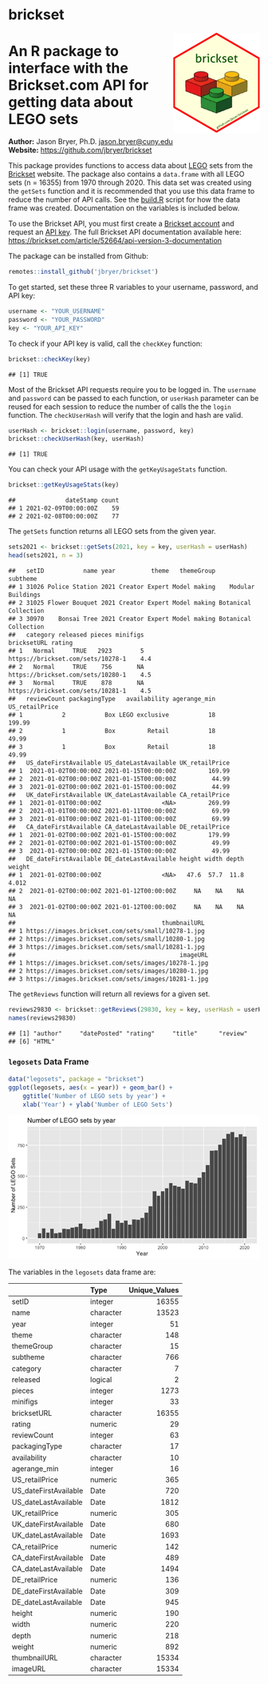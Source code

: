 brickset
================

<a href='https://github.com/jbryer/brickset'><img src='brickset.png' align="right" height="200" /></a>

# An R package to interface with the Brickset.com API for getting data about LEGO sets

**Author:** Jason Bryer, Ph.D. <jason.bryer@cuny.edu>  
**Website:** <https://github.com/jbryer/brickset>

This package provides functions to access data about
[LEGO](https://lego.com) sets from the [Brickset](https://brickset.com)
website. The package also contains a `data.frame` with all LEGO sets (n
= 16355) from 1970 through 2020. This data set was created using the
`getSets` function and it is recommended that you use this data frame to
reduce the number of API calls. See the [build.R](build.R) script for
how the data frame was created. Documentation on the variables is
included below.

To use the Brickset API, you must first create a [Brickset
account](https://brickset.com/signup) and request an [API
key](http://brickset.com/tools/webservices/requestkey). The full
Brickset API documentation available here:
<https://brickset.com/article/52664/api-version-3-documentation>

The package can be installed from Github:

``` r
remotes::install_github('jbryer/brickset')
```

To get started, set these three R variables to your username, password,
and API key:

``` r
username <- "YOUR_USERNAME"
password <- "YOUR_PASSWORD"
key <- "YOUR_API_KEY"
```

To check if your API key is valid, call the `checkKey` function:

``` r
brickset::checkKey(key)
```

    ## [1] TRUE

Most of the Brickset API requests require you to be logged in. The
`username` and `password` can be passed to each function, or `userHash`
parameter can be reused for each session to reduce the number of calls
the the `login` function. The `checkUserHash` will verify that the login
and hash are valid.

``` r
userHash <- brickset::login(username, password, key)
brickset::checkUserHash(key, userHash)
```

    ## [1] TRUE

You can check your API usage with the `getKeyUsageStats` function.

``` r
brickset::getKeyUsageStats(key)
```

    ##              dateStamp count
    ## 1 2021-02-09T00:00:00Z    59
    ## 2 2021-02-08T00:00:00Z    77

The `getSets` function returns all LEGO sets from the given year.

``` r
sets2021 <- brickset::getSets(2021, key = key, userHash = userHash)
head(sets2021, n = 3)
```

    ##   setID           name year          theme   themeGroup             subtheme
    ## 1 31026 Police Station 2021 Creator Expert Model making    Modular Buildings
    ## 2 31025 Flower Bouquet 2021 Creator Expert Model making Botanical Collection
    ## 3 30970    Bonsai Tree 2021 Creator Expert Model making Botanical Collection
    ##   category released pieces minifigs                       bricksetURL rating
    ## 1   Normal     TRUE   2923        5 https://brickset.com/sets/10278-1    4.4
    ## 2   Normal     TRUE    756       NA https://brickset.com/sets/10280-1    4.5
    ## 3   Normal     TRUE    878       NA https://brickset.com/sets/10281-1    4.5
    ##   reviewCount packagingType   availability agerange_min US_retailPrice
    ## 1           2           Box LEGO exclusive           18         199.99
    ## 2           1           Box         Retail           18          49.99
    ## 3           1           Box         Retail           18          49.99
    ##   US_dateFirstAvailable US_dateLastAvailable UK_retailPrice
    ## 1  2021-01-02T00:00:00Z 2021-01-15T00:00:00Z         169.99
    ## 2  2021-01-02T00:00:00Z 2021-01-15T00:00:00Z          44.99
    ## 3  2021-01-02T00:00:00Z 2021-01-15T00:00:00Z          44.99
    ##   UK_dateFirstAvailable UK_dateLastAvailable CA_retailPrice
    ## 1  2021-01-01T00:00:00Z                 <NA>         269.99
    ## 2  2021-01-01T00:00:00Z 2021-01-11T00:00:00Z          69.99
    ## 3  2021-01-01T00:00:00Z 2021-01-11T00:00:00Z          69.99
    ##   CA_dateFirstAvailable CA_dateLastAvailable DE_retailPrice
    ## 1  2021-01-02T00:00:00Z 2021-01-15T00:00:00Z         179.99
    ## 2  2021-01-02T00:00:00Z 2021-01-15T00:00:00Z          49.99
    ## 3  2021-01-02T00:00:00Z 2021-01-15T00:00:00Z          49.99
    ##   DE_dateFirstAvailable DE_dateLastAvailable height width depth weight
    ## 1  2021-01-02T00:00:00Z                 <NA>   47.6  57.7  11.8  4.012
    ## 2  2021-01-02T00:00:00Z 2021-01-12T00:00:00Z     NA    NA    NA     NA
    ## 3  2021-01-02T00:00:00Z 2021-01-12T00:00:00Z     NA    NA    NA     NA
    ##                                         thumbnailURL
    ## 1 https://images.brickset.com/sets/small/10278-1.jpg
    ## 2 https://images.brickset.com/sets/small/10280-1.jpg
    ## 3 https://images.brickset.com/sets/small/10281-1.jpg
    ##                                              imageURL
    ## 1 https://images.brickset.com/sets/images/10278-1.jpg
    ## 2 https://images.brickset.com/sets/images/10280-1.jpg
    ## 3 https://images.brickset.com/sets/images/10281-1.jpg

The `getReviews` function will return all reviews for a given set.

``` r
reviews29830 <- brickset::getReviews(29830, key = key, userHash = userHash)
names(reviews29830)
```

    ## [1] "author"     "datePosted" "rating"     "title"      "review"    
    ## [6] "HTML"

### `legosets` Data Frame

``` r
data("legosets", package = "brickset")
ggplot(legosets, aes(x = year)) + geom_bar() +
    ggtitle('Number of LEGO sets by year') +
    xlab('Year') + ylab('Number of LEGO Sets')
```

![](README_files/figure-gfm/legosets_by_year-1.png)<!-- -->

The variables in the `legosets` data frame are:

|                        | Type      | Unique\_Values |
|:-----------------------|:----------|---------------:|
| setID                  | integer   |          16355 |
| name                   | character |          13523 |
| year                   | integer   |             51 |
| theme                  | character |            148 |
| themeGroup             | character |             15 |
| subtheme               | character |            766 |
| category               | character |              7 |
| released               | logical   |              2 |
| pieces                 | integer   |           1273 |
| minifigs               | integer   |             33 |
| bricksetURL            | character |          16355 |
| rating                 | numeric   |             29 |
| reviewCount            | integer   |             63 |
| packagingType          | character |             17 |
| availability           | character |             10 |
| agerange\_min          | integer   |             16 |
| US\_retailPrice        | numeric   |            365 |
| US\_dateFirstAvailable | Date      |            720 |
| US\_dateLastAvailable  | Date      |           1812 |
| UK\_retailPrice        | numeric   |            305 |
| UK\_dateFirstAvailable | Date      |            680 |
| UK\_dateLastAvailable  | Date      |           1693 |
| CA\_retailPrice        | numeric   |            142 |
| CA\_dateFirstAvailable | Date      |            489 |
| CA\_dateLastAvailable  | Date      |           1494 |
| DE\_retailPrice        | numeric   |            136 |
| DE\_dateFirstAvailable | Date      |            309 |
| DE\_dateLastAvailable  | Date      |            945 |
| height                 | numeric   |            190 |
| width                  | numeric   |            220 |
| depth                  | numeric   |            218 |
| weight                 | numeric   |            892 |
| thumbnailURL           | character |          15334 |
| imageURL               | character |          15334 |
